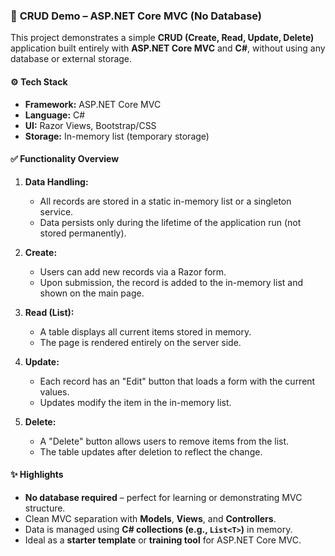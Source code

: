 ### 🧪 **CRUD Demo – ASP.NET Core MVC (No Database)**

This project demonstrates a simple **CRUD (Create, Read, Update, Delete)** application built entirely with **ASP.NET Core MVC** and **C#**, without using any database or external storage.

#### ⚙️ **Tech Stack**

* **Framework:** ASP.NET Core MVC
* **Language:** C#
* **UI:** Razor Views, Bootstrap/CSS
* **Storage:** In-memory list (temporary storage)

#### ✅ **Functionality Overview**

1. **Data Handling:**

   * All records are stored in a static in-memory list or a singleton service.
   * Data persists only during the lifetime of the application run (not stored permanently).

2. **Create:**

   * Users can add new records via a Razor form.
   * Upon submission, the record is added to the in-memory list and shown on the main page.

3. **Read (List):**

   * A table displays all current items stored in memory.
   * The page is rendered entirely on the server side.

4. **Update:**

   * Each record has an "Edit" button that loads a form with the current values.
   * Updates modify the item in the in-memory list.

5. **Delete:**

   * A "Delete" button allows users to remove items from the list.
   * The table updates after deletion to reflect the change.

#### ✨ **Highlights**

* **No database required** – perfect for learning or demonstrating MVC structure.
* Clean MVC separation with **Models**, **Views**, and **Controllers**.
* Data is managed using **C# collections (e.g., `List<T>`)** in memory.
* Ideal as a **starter template** or **training tool** for ASP.NET Core MVC.

